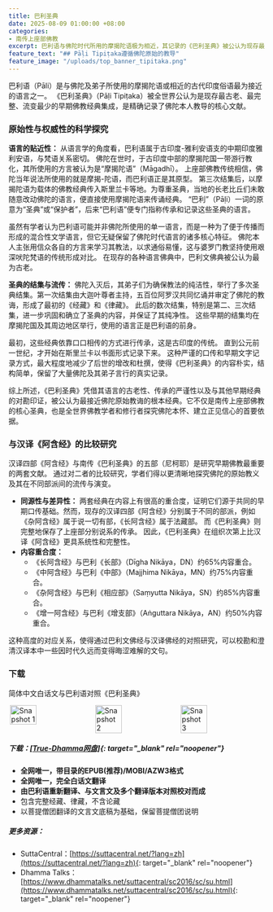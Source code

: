 ```yaml
---
title: 巴利圣典
date: 2025-08-09 01:00:00 +08:00
categories:
- 南传上座部佛教
excerpt: 巴利语与佛陀时代所用的摩揭陀语极为相近，其记录的《巴利圣典》被公认为现存最古老、完整的早期佛教经典。语言学的考证与严谨的结集传承，保证了其内容的原始性。佛陀入灭后，弟子们通过多次结集，以口传心授的方式确立了教法，后于公元前一世纪在斯里兰卡首次书面记录，最大限度地保留了佛陀的原始教诲。
feature_text: "## Pāḷi Tipiṭaka遵循佛陀原始的教导"
feature_image: "/uploads/top_banner_tipitaka.png"
---
```


巴利语（Pāli）是与佛陀及弟子所使用的摩揭陀语或相近的古代印度俗语最为接近的语言之一。 《巴利圣典》（Pāḷi Tipiṭaka）被全世界公认为是现存最古老、最完整、流变最少的早期佛教经典集成，是精确记录了佛陀本人教导的核心文献。

### 原始性与权威性的科学探究

**语言的贴近性：** 从语言学的角度看，巴利语属于古印度-雅利安语支的中期印度雅利安语，与梵语关系密切。 佛陀在世时，于古印度中部的摩揭陀国一带游行教化，其所使用的方言被认为是“摩揭陀语”（Māgadhī）。 上座部佛教传统相信，佛陀当年说法所使用的就是摩揭-陀语，而巴利语正是其原型。 第三次结集后，以摩揭陀语为载体的佛教经典传入斯里兰卡等地。为尊重圣典，当地的长老比丘们未敢随意改动佛陀的语言，便直接使用摩揭陀语来传诵经典。 “巴利”（Pāḷi）一词的原意为“圣典”或“保护者”，后来“巴利语”便专门指称传承和记录这些圣典的语言。

虽然有学者认为巴利语可能并非佛陀所使用的单一语言，而是一种为了便于传播而形成的混合性文学语言，但它无疑保留了佛陀时代语言的诸多核心特征。 佛陀本人主张用信众各自的方言来学习其教法，以求通俗易懂，这与婆罗门教坚持使用艰深吠陀梵语的传统形成对比。 在现存的各种语言佛典中，巴利文佛典被公认为最为古老。

**圣典的结集与流传：** 佛陀入灭后，其弟子们为确保教法的纯洁性，举行了多次圣典结集。第一次结集由大迦叶尊者主持，五百位阿罗汉共同忆诵并审定了佛陀的教诲，形成了最初的《经藏》和《律藏》。 此后的数次结集，特别是第二、三次结集，进一步巩固和确立了圣典的内容，并保证了其纯净性。 这些早期的结集均在摩揭陀国及其周边地区举行，使用的语言正是巴利语的前身。

最初，这些经典依靠口口相传的方式进行传承，这是古印度的传统。 直到公元前一世纪，才开始在斯里兰卡以书面形式记录下来。 这种严谨的口传和早期文字记录方式，最大程度地减少了后世的增改和杜撰，使得《巴利圣典》的内容朴实，结构简单，保留了大量佛陀及其弟子言行的真实记录。

综上所述，《巴利圣典》凭借其语言的古老性、传承的严谨性以及与其他早期经典的对勘印证，被公认为最接近佛陀原始教诲的根本经典。它不仅是南传上座部佛教的核心圣典，也是全世界佛教学者和修行者探究佛陀本怀、建立正见信心的首要依据。

### 与汉译《阿含经》的比较研究

汉译四部《阿含经》与南传《巴利圣典》的五部（尼柯耶）是研究早期佛教最重要的两套文献。 通过对二者的比较研究，学者们得以更清晰地探究佛陀的原始教义及其在不同部派间的流传与演变。

* **同源性与差异性：** 两套经典在内容上有很高的重合度，证明它们源于共同的早期口传基础。然而，现存的汉译四部《阿含经》分别属于不同的部派，例如《杂阿含经》属于说一切有部，《长阿含经》属于法藏部。 而《巴利圣典》则完整地保存了上座部分别说系的传承。 因此，《巴利圣典》在组织次第上比汉译《阿含经》更具系统性和完整性。
* **内容重合度：**
  * 《长阿含经》与巴利《长部》（Dīgha Nikāya，DN）约65%内容重合。
  * 《中阿含经》与巴利《中部》（Majjhima Nikāya，MN）约75%内容重合。
  * 《杂阿含经》与巴利《相应部》（Saṃyutta Nikāya，SN）约85%内容重合。
  * 《增一阿含经》与巴利《增支部》（Aṅguttara Nikāya，AN）约50%内容重合。

这种高度的对应关系，使得通过巴利文佛经与汉译佛经的对照研究，可以校勘和澄清汉译本中一些因时代久远而变得晦涩难解的文句。

### 下载

简体中文白话文与巴利语对照《巴利圣典》

<div style="display: flex; justify-content: space-around;">
  <img src="/uploads/tipitaka_snapshot_1.webp" alt="Snapshot 1" width="32%" />
  <img src="/uploads/tipitaka_snapshot_2.webp" alt="Snapshot 2" width="32%" />
  <img src="/uploads/tipitaka_snapshot_3.webp" alt="Snapshot 3" width="32%" />
</div>

##### 下载：[\[True-Dhamma网盘\]](https://download.true-dhamma.com/%E5%B7%B4%E5%88%A9%E5%9C%A3%E5%85%B8%20Tipitaka/){: target="_blank" rel="noopener"}

* **全网唯一，带目录的EPUB(推荐)/MOBI/AZW3格式**
* **全网唯一，完全白话文翻译**
* **由巴利语重新翻译、与文言文及多个翻译版本对照校对而成**
* 包含完整经藏、律藏，不含论藏
* 以菩提僧团翻译的文言文底稿为基础，保留菩提僧团说明

##### 更多资源：

* SuttaCentral：[https://suttacentral.net/?lang=zh](https://suttacentral.net/?lang=zh){: target="_blank" rel="noopener"}
* Dhamma Talks：[https://www.dhammatalks.net/suttacentral/sc2016/sc/su.html](https://www.dhammatalks.net/suttacentral/sc2016/sc/su.html){: target="_blank" rel="noopener"}